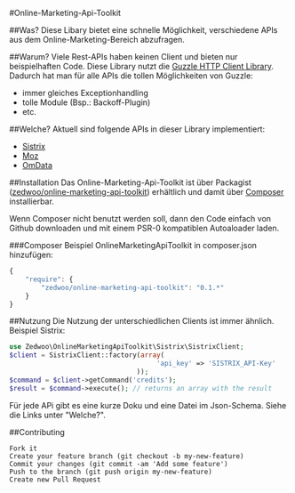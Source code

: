 #Online-Marketing-Api-Toolkit

##Was?
Diese Libary bietet eine schnelle Möglichkeit, verschiedene APIs aus dem Online-Marketing-Bereich abzufragen.

##Warum?
Viele Rest-APIs haben keinen Client und bieten nur beispielhaften Code. Diese Library nutzt die [Guzzle HTTP Client Library](https://github.com/guzzle/guzzle).
Dadurch hat man für alle APIs die tollen Möglichkeiten von Guzzle:
* immer gleiches Exceptionhandling
* tolle Module (Bsp.: Backoff-Plugin)
* etc.

##Welche?
Aktuell sind folgende APIs in dieser Library implementiert:
* [Sistrix](/src/Zedwoo/OnlineMarketingApiToolkit/Sistrix/Sistrix-Readme.md)
* [Moz](/src/Zedwoo/OnlineMarketingApiToolkit/Moz/Moz-README.md)
* [OmData](/src/Zedwoo/OnlineMarketingApiToolkit/OmData/OmData-README.md)

##Installation
Das Online-Marketing-Api-Toolkit ist über Packagist ([zedwoo/online-marketing-api-toolkit](https://packagist.org/packages/zedwoo/online-marketing-api-toolkit)) erhältlich und damit über
[Composer](http://getcomposer.org/) installierbar.

Wenn Composer nicht benutzt werden soll, dann den Code einfach von Github downloaden und mit einem PSR-0 kompatiblen Autoaloader laden.

###Composer Beispiel
OnlineMarketingApiToolkit in composer.json hinzufügen:
```js
{
    "require": {
        "zedwoo/online-marketing-api-toolkit": "0.1.*"
    }
}
```

##Nutzung
Die Nutzung der unterschiedlichen Clients ist immer ähnlich.
Beispiel Sistrix:

```php
use Zedwoo\OnlineMarketingApiToolkit\Sistrix\SistrixClient;
$client = SistrixClient::factory(array(
									 'api_key' => 'SISTRIX_API-Key'
								));
$command = $client->getCommand('credits');
$result = $command->execute(); // returns an array with the result
```
Für jede APi gibt es eine kurze Doku und eine Datei im Json-Schema. Siehe die Links unter "Welche?".


##Contributing

    Fork it
    Create your feature branch (git checkout -b my-new-feature)
    Commit your changes (git commit -am 'Add some feature')
    Push to the branch (git push origin my-new-feature)
    Create new Pull Request

